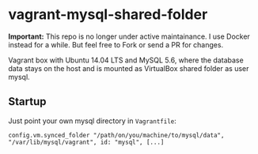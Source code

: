 vagrant-mysql-shared-folder
===========================

**Important:** This repo is no longer under active maintainance. I use Docker instead for a while. But feel free to Fork or send a PR for changes.


Vagrant box with Ubuntu 14.04 LTS and MySQL 5.6, where the database data stays on the host and is mounted as VirtualBox shared folder as user mysql.

Startup
-------

Just point your own mysql directory in `Vagrantfile`:

``
config.vm.synced_folder "/path/on/you/machine/to/mysql/data", "/var/lib/mysql/vagrant", id: "mysql", [...]
``
